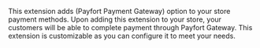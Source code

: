 This extension adds (Payfort Payment Gateway) option to your store payment methods. Upon adding this extension to your store, your customers will be able to complete payment through Payfort Gateway. This extension is customizable as you can configure it to meet your needs. 


